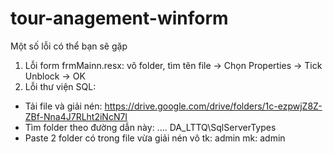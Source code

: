 # tour-anagement-winform
Một số lỗi có thể bạn sẽ gặp
1. Lỗi form frmMainn.resx: vô folder, tìm tên file -> Chọn Properties -> Tick Unblock -> OK
2. Lỗi thư viện SQL:
- Tải file và giải nén: https://drive.google.com/drive/folders/1c-ezpwjZ8Z-ZBf-Nna4J7RLht2iNcN7I
- Tìm folder theo đường dẫn này: .... DA_LTTQ\SqlServerTypes
- Paste 2 folder có trong file vừa giải nén vô
tk: admin
mk: admin
